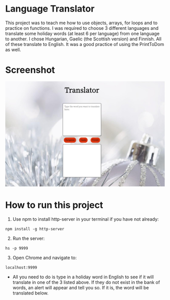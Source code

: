 # Language Translator

This project was to teach me how to use objects, arrays, for loops and to practice on functions. I was required to choose 3 different languages and translate some holiday words (at least 6 per language) from one language to another. I chose Hungarian, Gaelic (the Scottish version) and Finnish. All of these translate to English. It was a good practice of using the PrintToDom as well. 

# Screenshot 

![main_screenshot](./LanguageTranslator.png)

# How to run this project

1. Use npm to install http-server in your terminal if you have not already:
```
npm install -g http-server
```

2. Run the server: 
```
hs -p 9999
```
3. Open Chrome and navigate to:
```
localhost:9999
```

- All you need to do is type in a holiday word in English to see if it will translate in one of the 3 listed above. If they do not exist in the bank of words, an alert will appear and tell you so. If it is, the word will be translated below. 

